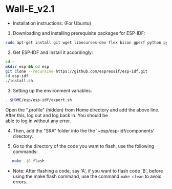 # Wall-E_v2.1

* Installation instructions: (For Ubuntu)

1) Downloading and installing prerequisite packages for ESP-IDF:
```bash
sudo apt-get install git wget libncurses-dev flex bison gperf python python-pip python-setuptools python-serial python-click python-cryptography python-future python-pyparsing python-pyelftools cmake ninja-build ccache
```

2) Get ESP-IDF and install it accordingly:
```bash
cd ~
mkdir esp && cd esp
git clone --recursive https://github.com/espressif/esp-idf.git
cd esp-idf
./install.sh
```
3) Setting up the environment variables:

```bash
. $HOME/esp/esp-idf/export.sh
```
Open the ".profile" (hidden) from Home directory and add the above line. After this, log out and log back in. You should be                                                
able to log in without any error.
   
4) Then, add the "SRA" folder into the the '~esp/esp-idf/components' directory.

5) Go to the directory of the code you want to flash, use the following commands:
```bash
   make -j8 flash
```
* Note: After flashing a code, say 'A', if you want to flash code 'B', before using the make flash command, use the command `make clean` to avoid errors.
 


